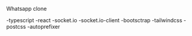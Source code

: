 Whatsapp clone

-typescript
-react
-socket.io
-socket.io-client
-bootsctrap
-tailwindcss
-postcss
-autoprefixer

